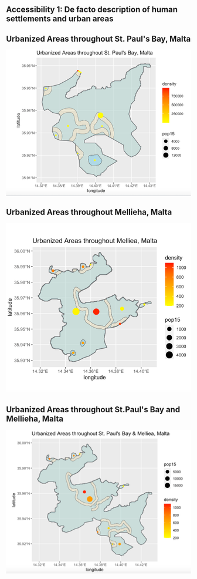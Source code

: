 
## Accessibility 1: De facto description of human settlements and urban areas

## Urbanized Areas throughout St. Paul's Bay, Malta
![](p5.png)
## Urbanized Areas throughout Mellieha, Malta
![](melliea.png)
## Urbanized Areas throughout St.Paul's Bay and Mellieha, Malta
![](combined.png)
